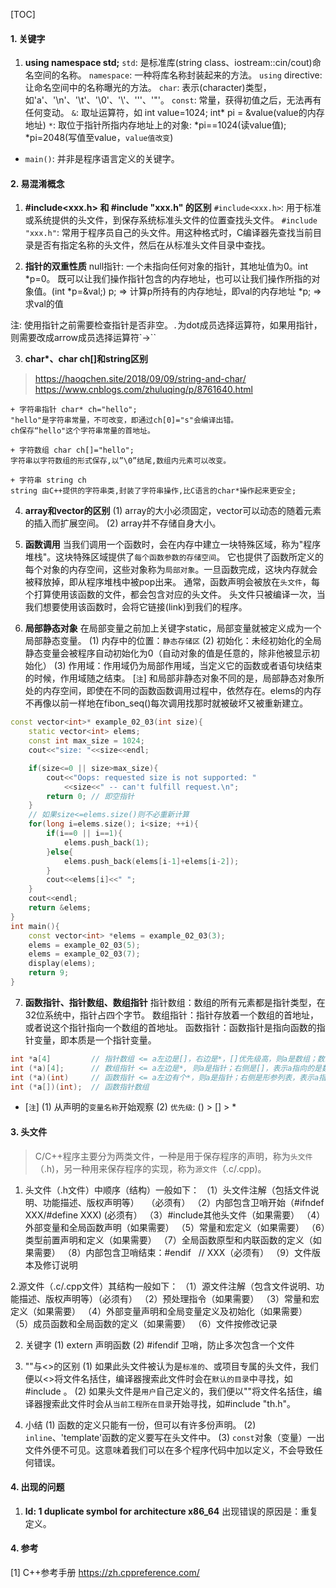 ﻿[TOC]
#### 1. 关键字
1. **using namespace std;**
`std`: 是标准库(string class、iostream::cin/cout)命名空间的名称。
`namespace`: 一种将库名称封装起来的方法。
`using` directive: 让命名空间中的名称曝光的方法。
`char`: 表示(character)类型，如'a'、'\n'、'\t'、'\0'、'\\'、'\''、'\"'。
`const`: 常量，获得初值之后，无法再有任何变动。
`&`: 取址运算符，如 int value=1024; int* pi = &value(value的内存地址)
`*`: 取位于指针所指内存地址上的对象: \*pi==1024(读value值); \*pi=2048(写值至value，`value值改变`)

+ `main()`: 并非是程序语言定义的关键字。

#### 2. 易混淆概念
1. **#include<xxx.h> 和 #include "xxx.h" 的区别**
`#include<xxx.h>`: 用于标准或系统提供的头文件，到保存系统标准头文件的位置查找头文件。
`#include "xxx.h"`: 常用于程序员自己的头文件。用这种格式时，C编译器先查找当前目录是否有指定名称的头文件，然后在从标准头文件目录中查找。

2. **指针的双重性质**
null指针: 一个未指向任何对象的指针，其地址值为0。int *p=0。
既可以让我们操作指针包含的内存地址，也可以让我们操作所指的对象值。(int \*p=&val;)
p;   => 计算p所持有的内存地址，即val的内存地址
\*p; => 求val的值

注: 使用指针之前需要检查指针是否非空。`.`为dot成员选择运算符，如果用指针，则需要改成arrow成员选择运算符`->``

3. **char\*、char ch[]和string区别**
> https://haoqchen.site/2018/09/09/string-and-char/
https://www.cnblogs.com/zhuluqing/p/8761640.html

    + 字符串指针 char* ch="hello";
    "hello"是字符串常量，不可改变，即通过ch[0]="s"会编译出错。
    ch保存“hello"这个字符串常量的首地址。

    + 字符数组 char ch[]="hello";
    字符串以字符数组的形式保存,以”\0”结尾,数组内元素可以改变。

    + 字符串 string ch
    string 由C++提供的字符串类,封装了字符串操作,比C语言的char*操作起来更安全;

4. **array和vector的区别**
(1) array的大小必须固定，vector可以动态的随着元素的插入而扩展空间。
(2) array并不存储自身大小。

5. **函数调用**
当我们调用一个函数时，会在内存中建立一块特殊区域，称为"程序堆栈"。这块特殊区域提供了`每个函数参数的存储空间`。
它也提供了函数所定义的每个对象的内存空间，这些对象称为`局部对象`。一旦函数完成，这块内存就会被释放掉，即从程序堆栈中被pop出来。
通常，函数声明会被放在`头文件`，每个打算使用该函数的文件，都会包含对应的头文件。
头文件只被编译一次，当我们想要使用该函数时，会将它链接(link)到我们的程序。

6. **局部静态对象**
在局部变量之前加上关键字static，局部变量就被定义成为一个局部静态变量。
(1) 内存中的位置：`静态存储区`
(2) 初始化：未经初始化的全局静态变量会被程序自动初始化为0（自动对象的值是任意的，除非他被显示初始化）
(3) 作用域：作用域仍为局部作用域，当定义它的函数或者语句块结束的时候，作用域随之结束。
[`注`] 和局部非静态对象不同的是，局部静态对象所处的内存空间，即使在不同的函数函数调用过程中，依然存在。elems的内存不再像以前一样地在fibon_seq()每次调用找那时就被破坏又被重新建立。
```c++
const vector<int>* example_02_03(int size){
    static vector<int> elems;
    const int max_size = 1024;
    cout<<"size: "<<size<<endl;

    if(size<=0 || size>max_size){
        cout<<"Oops: requested size is not supported: "
            <<size<<" -- can't fulfill request.\n";
        return 0; // 即空指针
    }
    // 如果size<=elems.size()则不必重新计算
    for(long i=elems.size(); i<size; ++i){
        if(i==0 || i==1){
            elems.push_back(1);
        }else{
            elems.push_back(elems[i-1]+elems[i-2]);
        }
        cout<<elems[i]<<" ";
    }
    cout<<endl;
    return &elems;
}
int main(){
    const vector<int> *elems = example_02_03(3);
    elems = example_02_03(5);
    elems = example_02_03(7);
    display(elems);
    return 9;
}
```
7. **函数指针、指针数组、数组指针**
指针数组：数组的所有元素都是指针类型，在32位系统中，指针占四个字节。
数组指针：指针存放着一个数组的首地址，或者说这个指针指向一个数组的首地址。
函数指针：函数指针是指向函数的指针变量，即本质是一个指针变量。
```c++
int *a[4]         // 指针数组 <= a左边是[]，右边是*，[]优先级高，则a是数组；数组元素类型是int*，即指向整型的指针。
int (*a)[4];      // 数组指针 <= a左边是*, 则a是指针；右侧是[]，表示a指向的是数组，且数组的类型为整型。
int (*a)(int)     // 函数指针 <= a左边有个*，则a是指针；右侧是形参列表，表示a指向的是函数；再观察左侧，发现函数的返回类型是整型。
int (*a[])(int);  // 函数指针数组
```
+ [`注`]
(1) 从声明的`变量名称`开始观察
(2) `优先级`: () > [] > \*

#### 3. 头文件
> C/C++程序主要分为两类文件，一种是用于保存程序的声明，称为`头文件`（.h)，另一种用来保存程序的实现，称为`源文件`（.c/.cpp)。

1. 头文件（.h文件）中顺序（结构）一般如下：
（1）头文件注解（包括文件说明、功能描述、版权声明等）   （必须有）
（2）内部包含卫哨开始（#ifndef XXX/#define XXX) (必须有）
（3）#include其他头文件（如果需要）
（4）外部变量和全局函数声明（如果需要）
（5）常量和宏定义（如果需要）
（6）类型前置声明和定义（如果需要）
（7）全局函数原型和内联函数的定义（如果需要）
（8）内部包含卫哨结束：#endif   // XXX（必须有）
（9）文件版本及修订说明

2.源文件（.c/.cpp文件）其结构一般如下：
（1）源文件注解（包含文件说明、功能描述、版权声明等）（必须有）
（2）预处理指令（如果需要）
（3）常量和宏定义（如果需要）
（4）外部变量声明和全局变量定义及初始化（如果需要）
（5）成员函数和全局函数的定义（如果需要）
（6）文件按修改记录

2. 关键字
 (1) extern 声明函数
 (2) #ifendif 卫哨，防止多次包含一个文件

3. ""与<>的区别
 (1) 如果此头文件被认为是`标准的`、或项目专属的头文件，我们便以<>将文件名括住，编译器搜索此文件时会在`默认的目录`中寻找，如#include 。
 (2) 如果头文件是`用户`自己定义的，我们便以""将文件名括住，编译器搜索此文件时会从`当前工程所在目录`开始寻找，如#include "th.h"。

4. 小结
 (1) 函数的定义只能有一份，但可以有许多份声明。
 (2) `inline`、'template'函数的定义要写在头文件中。
 (3) `const`对象（变量）一出文件外便不可见。这意味着我们可以在多个程序代码中加以定义，不会导致任何错误。

#### 4. 出现的问题
1. **ld: 1 duplicate symbol for architecture x86_64**
出现错误的原因是：重复定义。

#### 4. 参考
[1] C++参考手册 https://zh.cppreference.com/
